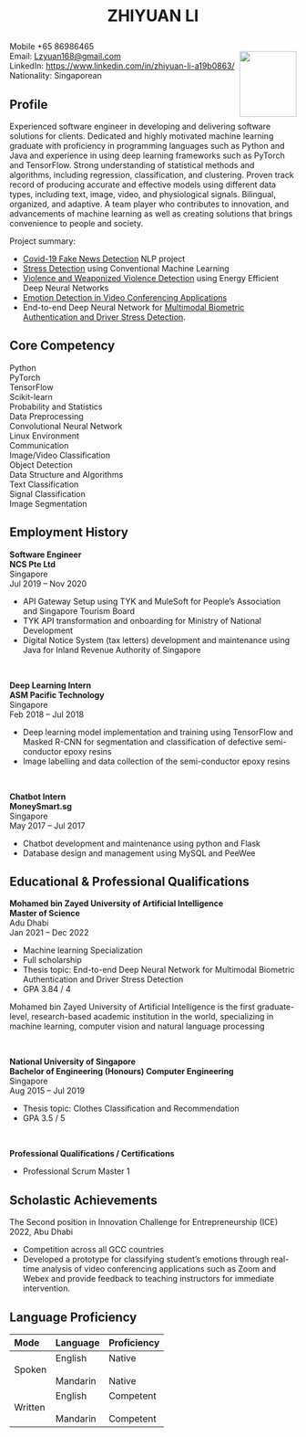 # <p align="center"> ZHIYUAN LI </p>  
Mobile +65 86986465 <br/>                        <img align="right" src="https://github.com/lzyuan168/lzyuan168.github.io/blob/main/scan3.jpg" height=115 width=100>
Email: Lzyuan168@gmail.com <br/>
LinkedIn: https://www.linkedin.com/in/zhiyuan-li-a19b0863/ <br/> 
Nationality: Singaporean


## Profile

Experienced software engineer in developing and delivering software solutions for clients. Dedicated and highly motivated machine learning graduate with proficiency in programming languages such as Python and Java and experience in using deep learning frameworks such as PyTorch and TensorFlow. Strong understanding of statistical methods and algorithms, including regression, classification, and clustering. Proven track record of producing accurate and effective models using different data types, including text, image, video, and physiological signals. Bilingual, organized, and adaptive. A team player who contributes to innovation, and advancements of machine learning as well as creating solutions that brings convenience to people and society.

Project summary:
* [Covid-19 Fake News Detection](https://github.com/lzyuan168/fake_news_detection) NLP project
* [Stress Detection](https://github.com/lzyuan168/stress_detection_through_ood) using Conventional Machine Learning 
* [Violence and Weaponized Violence Detection](https://github.com/lzyuan168/Violence_Detection) using Energy Efficient Deep Neural Networks
* [Emotion Detection in Video Conferencing Applications](https://github.com/lzyuan168/Emotion-Recognition) 
* End-to-end Deep Neural Network for [Multimodal Biometric Authentication and Driver Stress Detection](https://github.com/lzyuan168/multimodal_biometric_authentication).


## Core Competency

Python\
PyTorch\
TensorFlow\
Scikit-learn\
Probability and Statistics\
Data Preprocessing\
Convolutional Neural Network\
Linux Environment\
Communication\
Image/Video Classification\
Object Detection\
Data Structure and Algorithms\
Text Classification\
Signal Classification\
Image Segmentation


## Employment History

**Software Engineer**\
**NCS Pte Ltd**\
Singapore\
Jul 2019 – Nov 2020

* API Gateway Setup using TYK and MuleSoft for People’s Association and Singapore Tourism Board
* TYK API transformation and onboarding for Ministry of National Development
* Digital Notice System (tax letters) development and maintenance using Java for Inland Revenue Authority of Singapore

<br> 

**Deep Learning Intern**\
**ASM Pacific Technology**\
Singapore\
Feb 2018 – Jul 2018

* Deep learning model implementation and training using TensorFlow and Masked R-CNN for segmentation and classification of defective semi-conductor epoxy resins
* Image labelling and data collection of the semi-conductor epoxy resins

<br>

**Chatbot Intern**\
**MoneySmart.sg**\
Singapore\
May 2017 – Jul 2017

* Chatbot development and maintenance using python and Flask
* Database design and management using MySQL and PeeWee


## Educational & Professional Qualifications

**Mohamed bin Zayed University of Artificial Intelligence**\
**Master of Science**\
Adu Dhabi\
Jan 2021 – Dec 2022

* Machine learning Specialization
* Full scholarship
* Thesis topic: End-to-end Deep Neural Network for Multimodal Biometric Authentication and Driver Stress Detection
* GPA 3.84 / 4

Mohamed bin Zayed University of Artificial Intelligence is the first graduate-level, research-based academic institution in the world, specializing in machine learning, computer vision and natural language processing

<br>

**National University of Singapore**\
**Bachelor of Engineering (Honours) Computer Engineering**\
Singapore\
Aug 2015 – Jul 2019

* Thesis topic: Clothes Classification and Recommendation
* GPA 3.5 / 5

<br>

**Professional Qualifications / Certifications**

* Professional Scrum Master 1


## Scholastic Achievements

The Second position in Innovation Challenge for Entrepreneurship (ICE) 2022, Abu Dhabi

* Competition across all GCC countries
* Developed a prototype for classifying student’s emotions through real-time analysis of video conferencing applications such as Zoom and Webex and provide feedback to teaching instructors for immediate intervention.


## Language Proficiency

| Mode 	| Language 	| Proficiency 	|
|:---	|:---	|:---	|
| Spoken 	| English<br>   <br>Mandarin 	| Native<br>   <br>Native 	|
| Written 	| English<br>   <br>Mandarin 	| Competent<br>   <br>Competent 	|

